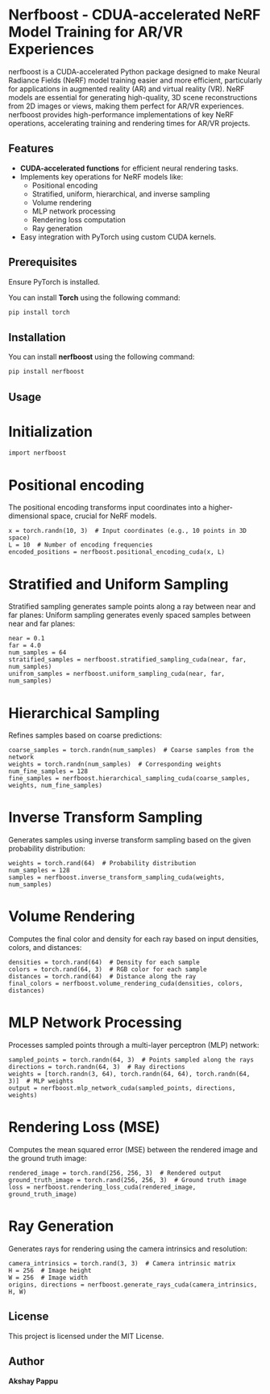# Nerfboost - CDUA-accelerated NeRF Model Training for AR/VR Experiences

nerfboost is a CUDA-accelerated Python package designed to make Neural Radiance Fields (NeRF) model training easier and more efficient, particularly for applications in augmented reality (AR) and virtual reality (VR). NeRF models are essential for generating high-quality, 3D scene reconstructions from 2D images or views, making them perfect for AR/VR experiences. nerfboost provides high-performance implementations of key NeRF operations, accelerating training and rendering times for AR/VR projects.

## Features

- **CUDA-accelerated functions** for efficient neural rendering tasks.
- Implements key operations for NeRF models like:
  - Positional encoding
  - Stratified, uniform, hierarchical, and inverse sampling
  - Volume rendering
  - MLP network processing
  - Rendering loss computation
  - Ray generation
- Easy integration with PyTorch using custom CUDA kernels.

## Prerequisites

Ensure PyTorch is installed. 

You can install **Torch** using the following command:

```bash
pip install torch
```

## Installation

You can install **nerfboost** using the following command:

```bash
pip install nerfboost
```

## Usage

# Initialization

```
import nerfboost
```

# Positional encoding
The positional encoding transforms input coordinates into a higher-dimensional space, crucial for NeRF models.

```
x = torch.randn(10, 3)  # Input coordinates (e.g., 10 points in 3D space)
L = 10  # Number of encoding frequencies
encoded_positions = nerfboost.positional_encoding_cuda(x, L)

```

# Stratified and Uniform Sampling
Stratified sampling generates sample points along a ray between near and far planes:
Uniform sampling generates evenly spaced samples between near and far planes:


```
near = 0.1
far = 4.0
num_samples = 64
stratified_samples = nerfboost.stratified_sampling_cuda(near, far, num_samples)
unifrom_samples = nerfboost.uniform_sampling_cuda(near, far, num_samples)
```

# Hierarchical Sampling
Refines samples based on coarse predictions:

```
coarse_samples = torch.randn(num_samples)  # Coarse samples from the network
weights = torch.randn(num_samples)  # Corresponding weights
num_fine_samples = 128
fine_samples = nerfboost.hierarchical_sampling_cuda(coarse_samples, weights, num_fine_samples)
```

# Inverse Transform Sampling
Generates samples using inverse transform sampling based on the given probability distribution:

```
weights = torch.rand(64)  # Probability distribution
num_samples = 128
samples = nerfboost.inverse_transform_sampling_cuda(weights, num_samples)
```

# Volume Rendering
Computes the final color and density for each ray based on input densities, colors, and distances:

```
densities = torch.rand(64)  # Density for each sample
colors = torch.rand(64, 3)  # RGB color for each sample
distances = torch.rand(64)  # Distance along the ray
final_colors = nerfboost.volume_rendering_cuda(densities, colors, distances)
```

# MLP Network Processing
Processes sampled points through a multi-layer perceptron (MLP) network:

```
sampled_points = torch.randn(64, 3)  # Points sampled along the rays
directions = torch.randn(64, 3)  # Ray directions
weights = [torch.randn(3, 64), torch.randn(64, 64), torch.randn(64, 3)]  # MLP weights
output = nerfboost.mlp_network_cuda(sampled_points, directions, weights)
```

# Rendering Loss (MSE)
Computes the mean squared error (MSE) between the rendered image and the ground truth image:

```
rendered_image = torch.rand(256, 256, 3)  # Rendered output
ground_truth_image = torch.rand(256, 256, 3)  # Ground truth image
loss = nerfboost.rendering_loss_cuda(rendered_image, ground_truth_image)
```

# Ray Generation
Generates rays for rendering using the camera intrinsics and resolution:

```
camera_intrinsics = torch.rand(3, 3)  # Camera intrinsic matrix
H = 256  # Image height
W = 256  # Image width
origins, directions = nerfboost.generate_rays_cuda(camera_intrinsics, H, W)
```

## License

This project is licensed under the MIT License.

## Author

**Akshay Pappu**
